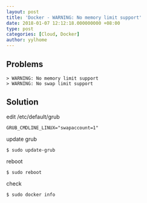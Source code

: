 ```yaml
---
layout: post
title: 'Docker - WARNING: No memory limit support'
date: 2018-01-07 12:12:18.000000000 +08:00
type: post
categories: [Cloud, Docker]
author: yylhome
---
```


## Problems

    > WARNING: No memory limit support  
    > WARNING: No swap limit support

## Solution

edit /etc/default/grub

    GRUB_CMDLINE_LINUX="swapaccount=1"

update grub  

    $ sudo update-grub

reboot  

    $ sudo reboot

check  

    $ sudo docker info
